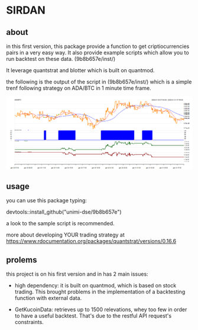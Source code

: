 # SIRDAN

## about

in this first version, this package provide a function to get criptiocurrencies pairs in 
a very easy way. It also provide example scripts which allow you to run backtest on these data. (9b8b657e/inst/)

It leverage quantstrat and blotter which is built on quantmod. 


the following is the output of the script in (9b8b657e/inst/) which is a simple trenf following strategy on ADA/BTC in 1 minute time frame.

![What is this](img/sample1.png)



## usage


you can use this package typing:

devtools::install_github("unimi-dse/9b8b657e")

a look to the sample script is recommended.

more about developing YOUR trading strategy at https://www.rdocumentation.org/packages/quantstrat/versions/0.16.6


## prolems

this project is on his first version and in has 2 main issues: 

- high dependency: it is built on quantmod, which is based on stock trading. This brought problems in the implementation of a backtesting function with external data.

- GetKucoinData: retrieves up to 1500 relevations, whey too few in order to have a useful backtest. That's due to the restful API request's constraints.
